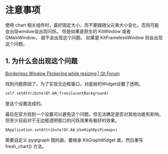 # 注意事项

使用 chart 相关组件时，最好固定大小，而不要跟随父元素大小变化，否则可能会出现window会出现闪烁。
但是如果是原生的 KitWindow 或者 QMainWindow， 就不会出现这个问题。
如果是 KitFramelessWindow 则会出现这个问题。

## 1. 为什么会出现这个问题

[Borderless Window Flickering while resizing | Qt Forum](https://forum.qt.io/topic/122103/borderless-window-flickering-while-resizing/4)

找到问题原因了，为了实现无边框窗口，对底层的Widget设置了透明。

``` python
self.setAttribute(Qt.WA_TranslucentBackground)
```

是这个设置造成的。

最后在官方找到一个设置可以避免这个问题。但无法确定是否对其他功能有影响。但至少目前对于无边框透明窗口的闪烁效果有极好的效果。

``` python
QApplication.setAttribute(Qt.AA_UseHighDpiPixmaps)
```

需要自定义 pyqtgraph 图的画，要继承 KitGraphWidget 类，然后重写 fresh_chart() 方法。

